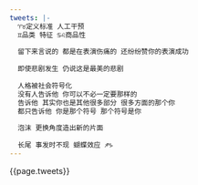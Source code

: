 ```yaml
---
tweets: |-
  ♈︎♉︎定义标准 人工干预
  ♊︎品类 特征 ♋︎♌︎商品性
  
  留下来言说的 都是在表演伤痛的 还纷纷赞你的表演成功
  
  即使悲剧发生 仍说这是最美的悲剧
  
  人格被社会符号化
  没有人告诉他 你可以不必一定要那样的
  告诉他 其实你也是其他很多部分 很多方面的那个你
  都只告诉他 你是那个符号 那个符号是你
  
  泡沫 更换角度造出新的片面
  
  长尾 事发时不现 蝴蝶效应 ♐︎♑︎
---
```

{{page.tweets}}
